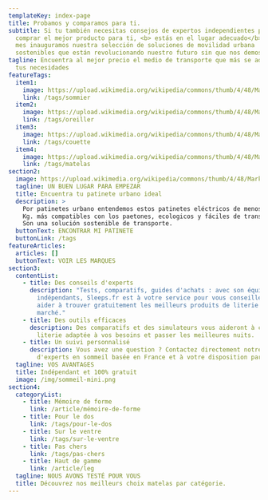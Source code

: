 ```yaml
---
templateKey: index-page
title: Probamos y comparamos para ti.
subtitle: Si tu también necesitas consejos de expertos independientes para
  comprar el mejor producto para ti, <b> estás en el lugar adecuado</b>.  Este
  mes inauguramos nuestra selección de soluciones de movilidad urbana
  sostenibles que están revolucionando nuestro futuro sin que nos demos cuenta.
tagline: Encuentra al mejor precio el medio de transporte que más se adapta a
  tus necesidades
featureTags:
  item1:
    image: https://upload.wikimedia.org/wikipedia/commons/thumb/4/48/Markdown-mark.svg/1200px-Markdown-mark.svg.png
    link: /tags/sommier
  item2:
    image: https://upload.wikimedia.org/wikipedia/commons/thumb/4/48/Markdown-mark.svg/1200px-Markdown-mark.svg.png
    link: /tags/oreiller
  item3:
    image: https://upload.wikimedia.org/wikipedia/commons/thumb/4/48/Markdown-mark.svg/1200px-Markdown-mark.svg.png
    link: /tags/couette
  item4:
    image: https://upload.wikimedia.org/wikipedia/commons/thumb/4/48/Markdown-mark.svg/1200px-Markdown-mark.svg.png
    link: /tags/matelas
section2:
  image: https://upload.wikimedia.org/wikipedia/commons/thumb/4/48/Markdown-mark.svg/1200px-Markdown-mark.svg.png
  tagline: UN BUEN LUGAR PARA EMPEZAR
  title: Encuentra tu patinete urbano ideal
  description: >
    Por patinetes urbano entendemos estos patinetes eléctricos de menos de 15
    Kg. más compatibles con los paetones, ecologicos y fáciles de transporter.
    Son una solución sostenible de transporte.
  buttonText: ENCONTRAR MI PATINETE
  buttonLink: /tags
featureArticles:
  articles: []
  buttonText: VOIR LES MARQUES
section3:
  contentList:
    - title: Des conseils d'experts
      description: "Tests, comparatifs, guides d'achats : avec son équipe de testeurs
        indépendants, Sleeps.fr est à votre service pour vous conseiller et vous
        aider à trouver gratuitement les meilleurs produits de literie du
        marché."
    - title: Des outils efficaces
      description: Des comparatifs et des simulateurs vous aideront à choisir une
        literie adaptée à vos besoins et passer les meilleures nuits.
    - title: Un suivi personnalisé
      description: Vous avez une question ? Contactez directement notre équipe
        d'experts en sommeil basée en France et à votre disposition par email.
  tagline: VOS AVANTAGES
  title: Indépendant et 100% gratuit
  image: /img/sommeil-mini.png
section4:
  categoryList:
    - title: Mémoire de forme
      link: /article/mémoire-de-forme
    - title: Pour le dos
      link: /tags/pour-le-dos
    - title: Sur le ventre
      link: /tags/sur-le-ventre
    - title: Pas chers
      link: /tags/pas-chers
    - title: Haut de gamme
      link: /article/leg
  tagline: NOUS AVONS TESTÉ POUR VOUS
  title: Découvrez nos meilleurs choix matelas par catégorie.
---
```


